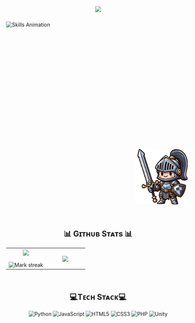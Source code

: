 <h1 align="center">
  <a href="https://git.io/typing-svg">
    <img src="https://readme-typing-svg.herokuapp.com/?lines=Hey+there!;I+am+Giancyril...;Nice+to+meet+you!&center=true&size=30">
  </a>
</h1>

<div style="position: relative; width: 100%; height: 500px; margin-bottom: 20px;">
  <picture>
    <source media="(prefers-color-scheme: dark)" srcset="./Skills_Animation_Dark.gif">
    <source media="(prefers-color-scheme: light)" srcset="./Skills_Animation_White.gif">
    <img alt="Skills Animation" src="./Skills_Animation_White.gif" style="position: absolute; top: 0; left: 0; z-index: 1;">
  </picture>

  <img src="https://github.com/Giancyril/Giancyril/raw/main/knight.jfif" style="position: absolute; right: 0; bottom: 0; z-index: 2; width: 30%; max-width: 200px;">
</div>

<br />

<h2 align="center">📊 Gɪᴛʜᴜʙ Sᴛᴀᴛs 📊</h2>

<table align="center">
<tbody><tr border="none">
<td width="50%" align="center">
  <img align="center" src="https://github-readme-stats.vercel.app/api?username=Giancyril&amp;theme=dark&amp;show_icons=true&amp;count_private=true">
  <br><br>
  <img title="🔥 Get streak stats for your profile at git.io/streak-stats" alt="Mark streak" src="https://github-readme-streak-stats.herokuapp.com/?user=Giancyril&amp;theme=dark&amp;hide_border=false">
</td><td width="50%" align="center">
  <img align="center" src="https://github-readme-stats.anuraghazra1.vercel.app/api/top-langs/?username=Giancyril&amp;theme=dark&amp;hide_border=false&amp;no-bg=true&amp;no-frame=true&amp;langs_count=10">
  </td>
</tr>
</tbody></table>
<br />


<h2 align="center">💻Tᴇᴄʜ Sᴛᴀᴄᴋ💻</h2>
<p align="center">
  <img title="Python" height="40" width="40" src="https://cdn.jsdelivr.net/gh/devicons/devicon/icons/python/python-original.svg" alt="Python"/>
  <img title="JavaScript" height="40" width="40" src="https://cdn.jsdelivr.net/gh/devicons/devicon/icons/javascript/javascript-original.svg" alt="JavaScript"/>
  <img title="HTML5" height="40" width="40" src="https://cdn.jsdelivr.net/gh/devicons/devicon/icons/html5/html5-original.svg" alt="HTML5"/>
  <img title="CSS3" height="40" width="40" src="https://cdn.jsdelivr.net/gh/devicons/devicon/icons/css3/css3-original.svg" alt="CSS3"/>
  <img title="PHP" height="40" width="40" src="https://cdn.jsdelivr.net/gh/devicons/devicon/icons/php/php-original.svg" alt="PHP"/>
  <img title="Unity" height="40" width="40" src="https://cdn.jsdelivr.net/gh/devicons/devicon/icons/unity/unity-original.svg" alt="Unity"/>
</p>
<br />
